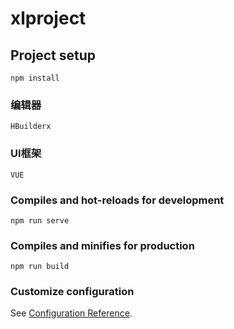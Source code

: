 # xlproject

## Project setup
```
npm install
```

### 编辑器
```
HBuilderx
```
### UI框架
```
VUE
```

### Compiles and hot-reloads for development
```
npm run serve
```

### Compiles and minifies for production
```
npm run build
```

### Customize configuration
See [Configuration Reference](https://cli.vuejs.org/config/).

